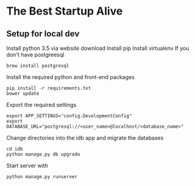 # The Best Startup Alive

## Setup for local dev

Install python 3.5 via website download
Install pip
Install virtualenv
If you don't have postgreesql
```
brew install postgresql
```

Install the required python and front-end packages
```
pip install -r requirements.txt
bower update
```

Export the required settings
```
export APP_SETTINGS="config.DevelopmentConfig"
export DATABASE_URL="postgresql://<user_name>@localhost/<database_name>"
```

Change directories into the idb app and migrate the databases
```
cd idb
python manage.py db upgrade
```

Start server with
```
python manage.py runserver
```